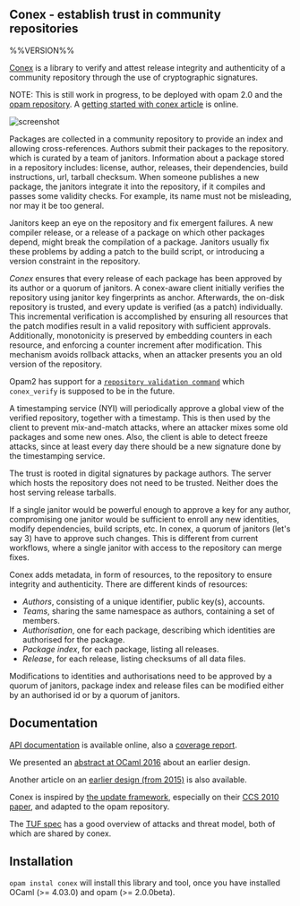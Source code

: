 ## Conex - establish trust in community repositories

%%VERSION%%

[Conex](https://github.com/hannesm/conex) is a library to verify and attest release integrity and
authenticity of a community repository through the use of cryptographic signatures.

NOTE: This is still work in progress, to be deployed with opam 2.0 and the [opam
repository](https://github.com/ocaml/opam-repository).  A [getting started
with conex article](https://hannes.nqsb.io/Posts/Conex) is online.

![screenshot](https://berlin.ccc.de/~hannes/conex.png)

Packages are collected in a community repository to provide an index and
allowing cross-references.  Authors submit their packages to the repository. which
is curated by a team of janitors.  Information
about a package stored in a repository includes: license, author, releases,
their dependencies, build instructions, url, tarball checksum.  When someone
publishes a new package, the janitors integrate it into the repository, if it
compiles and passes some validity checks.  For example, its name must not be misleading,
nor may it be too general.

Janitors keep an eye on the repository and fix emergent failures.  A new
compiler release, or a release of a package on which other packages depend, might break the compilation of
a package.  Janitors usually fix these problems by adding a patch to the build script, or introducing
a version constraint in the repository.

*Conex* ensures that every release of each package has been approved by its author or a quorum of janitors.
A conex-aware client initially verifies the repository using janitor key fingerprints as anchor.
Afterwards, the on-disk repository is trusted, and every update is verified (as a patch) individually.
This incremental verification is accomplished by ensuring all resources
that the patch modifies result in a valid repository with
sufficient approvals.  Additionally, monotonicity is preserved by
embedding counters in each resource, and enforcing a counter
increment after modification.
This mechanism avoids rollback attacks, when an
attacker presents you an old version of the repository.

Opam2 has support for a [`repository validation
command`](http://opam.ocaml.org/doc/2.0/Manual.html#configfield-repository-validation-command)
which `conex_verify` is supposed to be in the future.

A timestamping service (NYI) will periodically approve a global view of the
verified repository, together with a timestamp.  This is then used by the client
to prevent mix-and-match attacks, where an attacker mixes some old packages and
some new ones.  Also, the client is able to detect freeze attacks, since at
least every day there should be a new signature done by the timestamping service.

The trust is rooted in digital signatures by package authors.  The server which
hosts the repository does not need to be trusted.  Neither does the host serving
release tarballs.

If a single janitor would be powerful enough to approve a key for any author,
compromising one janitor would be sufficient to enroll any new identities,
modify dependencies, build scripts, etc.  In conex, a quorum of janitors (let's
say 3) have to approve such changes.  This is different from current workflows,
where a single janitor with access to the repository can merge fixes.

Conex adds metadata, in form of resources, to the repository to ensure integrity and
authenticity.  There are different kinds of resources:

- *Authors*, consisting of a unique identifier, public key(s), accounts.
- *Teams*, sharing the same namespace as authors, containing a set of members.
- *Authorisation*, one for each package, describing which identities are authorised for the package.
- *Package index*, for each package, listing all releases.
- *Release*, for each release, listing checksums of all data files.

Modifications to identities and authorisations need to be approved by a quorum
of janitors, package index and release files can be modified either by an authorised
id or by a quorum of janitors.

## Documentation

[API documentation](https://hannesm.github.io/conex/doc/) is
available online, also a [coverage
report](https://hannesm.github.io/conex/coverage/).

We presented an [abstract at OCaml
2016](https://github.com/hannesm/conex-paper/raw/master/paper.pdf) about an
earlier design.

Another article on an [earlier design (from
2015)](http://opam.ocaml.org/blog/Signing-the-opam-repository/) is also
available.

Conex is inspired by [the update
framework](https://theupdateframework.github.io/), especially on their [CCS 2010
paper](https://isis.poly.edu/~jcappos/papers/samuel_tuf_ccs_2010.pdf), and
adapted to the opam repository.

The [TUF
spec](https://github.com/theupdateframework/tuf/blob/develop/docs/tuf-spec.txt)
has a good overview of attacks and threat model, both of which are shared by conex.

## Installation

`opam instal conex` will install this library and tool,
once you have installed OCaml (>= 4.03.0) and opam (>= 2.0.0beta).
